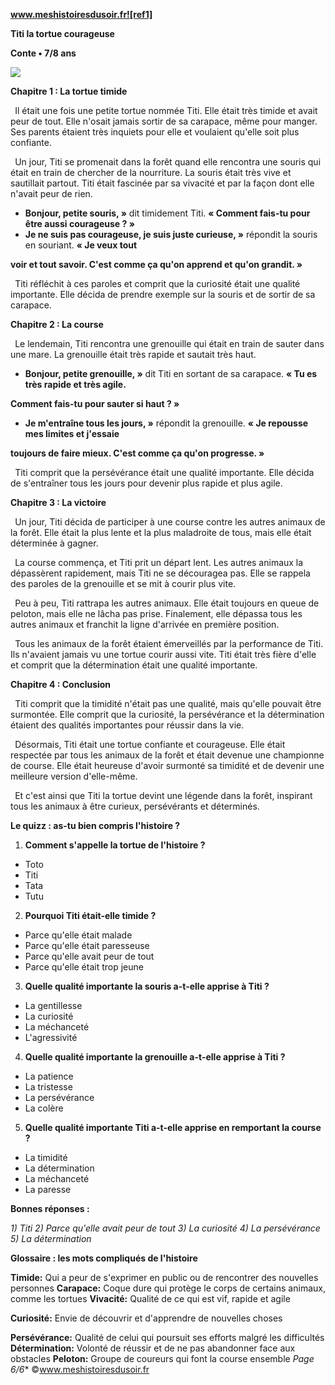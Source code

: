 ﻿**www.meshistoiresdusoir.fr![ref1]**

**Titi la tortue courageuse**

**Conte • 7/8 ans**

![](Aspose.Words.c009f30d-62f1-404d-99c1-ce1eaae0cbe5.002.jpeg)

**Chapitre 1 : La tortue timide**

` `Il était une fois une petite tortue nommée Titi. Elle était très timide et avait peur de tout. Elle n'osait jamais sortir de sa carapace, même pour manger. Ses parents étaient très inquiets pour elle et voulaient qu'elle soit plus confiante.

` `Un jour, Titi se promenait dans la forêt quand elle rencontra une souris qui était en train de chercher de la nourriture. La souris était très vive et sautillait partout. Titi était fascinée par sa vivacité et par la façon dont elle n'avait peur de rien.

- **Bonjour, petite souris, »** dit timidement Titi. **« Comment fais-tu pour être aussi courageuse ? »**
- **Je ne suis pas courageuse, je suis juste curieuse, »** répondit la souris en souriant. **« Je veux tout**

**voir et tout savoir. C'est comme ça qu'on apprend et qu'on grandit. »**

` `Titi réfléchit à ces paroles et comprit que la curiosité était une qualité importante. Elle décida de prendre exemple sur la souris et de sortir de sa carapace.

**Chapitre 2 : La course**

` `Le lendemain, Titi rencontra une grenouille qui était en train de sauter dans une mare. La grenouille était très rapide et sautait très haut.

- **Bonjour, petite grenouille, »** dit Titi en sortant de sa carapace. **« Tu es très rapide et très agile.**

**Comment fais-tu pour sauter si haut ? »**

- **Je m'entraîne tous les jours, »** répondit la grenouille. **« Je repousse mes limites et j'essaie**

**toujours de faire mieux. C'est comme ça qu'on progresse. »**

` `Titi comprit que la persévérance était une qualité importante. Elle décida de s'entraîner tous les jours pour devenir plus rapide et plus agile.

**Chapitre 3 : La victoire**

` `Un jour, Titi décida de participer à une course contre les autres animaux de la forêt. Elle était la plus lente et la plus maladroite de tous, mais elle était déterminée à gagner.

` `La course commença, et Titi prit un départ lent. Les autres animaux la dépassèrent rapidement, mais Titi ne se découragea pas. Elle se rappela des paroles de la grenouille et se mit à courir plus vite.

` `Peu à peu, Titi rattrapa les autres animaux. Elle était toujours en queue de peloton, mais elle ne lâcha pas prise. Finalement, elle dépassa tous les autres animaux et franchit la ligne d'arrivée en première position.

` `Tous les animaux de la forêt étaient émerveillés par la performance de Titi. Ils n'avaient jamais vu une tortue courir aussi vite. Titi était très fière d'elle et comprit que la détermination était une qualité importante.

**Chapitre 4 : Conclusion**

` `Titi comprit que la timidité n'était pas une qualité, mais qu'elle pouvait être surmontée. Elle comprit que la curiosité, la persévérance et la détermination étaient des qualités importantes pour réussir dans la vie.

` `Désormais, Titi était une tortue confiante et courageuse. Elle était respectée par tous les animaux de la forêt et était devenue une championne de course. Elle était heureuse d'avoir surmonté sa timidité et de devenir une meilleure version d'elle-même.

` `Et c'est ainsi que Titi la tortue devint une légende dans la forêt, inspirant tous les animaux à être curieux, persévérants et déterminés.

**Le quizz : as-tu bien compris l'histoire ?** 

1) **Comment s'appelle la tortue de l'histoire ?**
- Toto
- Titi
- Tata
- Tutu
2) **Pourquoi Titi était-elle timide ?**
- Parce qu'elle était malade
- Parce qu'elle était paresseuse
- Parce qu'elle avait peur de tout
- Parce qu'elle était trop jeune
3) **Quelle qualité importante la souris a-t-elle apprise à Titi ?**
- La gentillesse
- La curiosité
- La méchanceté
- L'agressivité
4) **Quelle qualité importante la grenouille a-t-elle apprise à Titi ?**
- La patience
- La tristesse
- La persévérance
- La colère
5) **Quelle qualité importante Titi a-t-elle apprise en remportant la course ?**
- La timidité
- La détermination
- La méchanceté
- La paresse

**Bonnes réponses :** 

*1) Titi 2) Parce qu'elle avait peur de tout 3) La curiosité 4) La persévérance 5) La détermination* 

**Glossaire : les mots compliqués de l'histoire** 

**Timide:** Qui a peur de s'exprimer en public ou de rencontrer des nouvelles personnes **Carapace:** Coque dure qui protège le corps de certains animaux, comme les tortues **Vivacité:** Qualité de ce qui est vif, rapide et agile

**Curiosité:** Envie de découvrir et d'apprendre de nouvelles choses

**Persévérance:** Qualité de celui qui poursuit ses efforts malgré les difficultés **Détermination:** Volonté de réussir et de ne pas abandonner face aux obstacles **Peloton:** Groupe de coureurs qui font la course ensemble
*Page 6/6** ©www.meshistoiresdusoir.fr

[ref1]: Aspose.Words.c009f30d-62f1-404d-99c1-ce1eaae0cbe5.001.png
